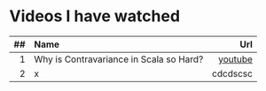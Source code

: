 # Videos I have watched

|##     |Name   |Url    |
|------:|:------|------:|
|1|Why is Contravariance in Scala so Hard?|[youtube](https://www.youtube.com/watch?v=b1ftkK1zhxI&ab_channel=RocktheJVM)|
|2|x| cdcdscsc        |
